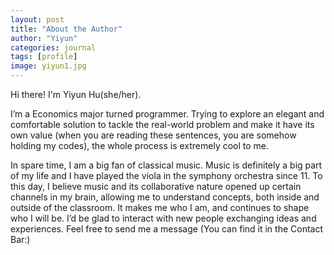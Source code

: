 ```yaml
---
layout: post
title: "About the Author"
author: "Yiyun"
categories: journal
tags: [profile]
image: yiyun1.jpg
---
```


Hi there! I'm Yiyun Hu(she/her). 

I’m a Economics major turned programmer. Trying to explore an elegant and comfortable solution to tackle the real-world problem and make it have its own value (when you are reading these sentences, you are somehow holding my codes), the whole process is extremely cool to me.

In spare time, I am a big fan of classical music. Music is definitely a big part of my life and I have played the viola in the symphony orchestra since 11. To this day, I believe music and its collaborative nature opened up certain channels in my brain, allowing me to understand concepts, both inside and outside of the classroom. It makes me who I am, and continues to shape who I will be. I’d be glad to interact with new people exchanging ideas and experiences. Feel free to send me a message (You can find it in the Contact Bar:)
